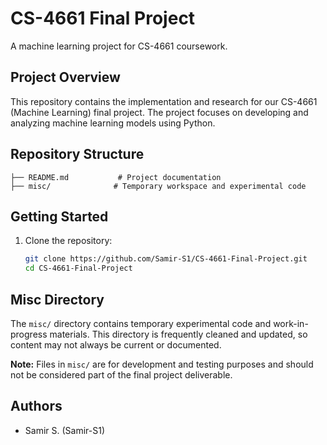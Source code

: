 # CS-4661 Final Project

A machine learning project for CS-4661 coursework.

## Project Overview

This repository contains the implementation and research for our CS-4661 (Machine Learning) final project. The project focuses on developing and analyzing machine learning models using Python.

## Repository Structure

```
├── README.md           # Project documentation
├── misc/              # Temporary workspace and experimental code
```

## Getting Started

1. Clone the repository:
   ```bash
   git clone https://github.com/Samir-S1/CS-4661-Final-Project.git
   cd CS-4661-Final-Project
   ```

## Misc Directory

The `misc/` directory contains temporary experimental code and work-in-progress materials. This directory is frequently cleaned and updated, so content may not always be current or documented.

**Note:** Files in `misc/` are for development and testing purposes and should not be considered part of the final project deliverable.

## Authors

- Samir S. (Samir-S1)
